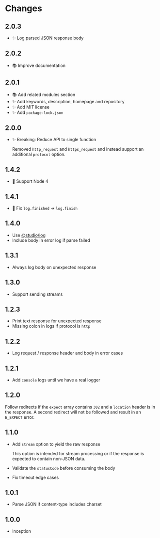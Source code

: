 # Changes

## 2.0.3

- ✨ Log parsed JSON response body

## 2.0.2

- 📚 Improve documentation

## 2.0.1

- 📚 Add related modules section
- ✨ Add keywords, description, homepage and repository
- ✨ Add MIT license
- ✨ Add `package-lock.json`

## 2.0.0

- ✨ Breaking: Reduce API to single function

  Removed `http_request` and `https_request` and instead support an additional
  `protocol` option.

## 1.4.2

- 🙈 Support Node 4

## 1.4.1

- 🐛 Fix `log.finished` -> `log.finish`

## 1.4.0

- Use [@studio/log](https://github.com/javascript-studio/studio-log)
- Include body in error log if parse failed

## 1.3.1

- Always log body on unexpected response

## 1.3.0

- Support sending streams

## 1.2.3

- Print text response for unexpected response
- Missing colon in logs if protocol is `http`

## 1.2.2

- Log request / response header and body in error cases

## 1.2.1

- Add `console` logs until we have a real logger

## 1.2.0

Follow redirects if the `expect` array contains `302` and a `location` header
is in the response. A second redirect will not be followed and result in an
`E_EXPECT` error.

## 1.1.0

- Add `stream` option to yield the raw response

  This option is intended for stream processing or if the response is expected
  to contain non-JSON data.

- Validate the `statusCode` before consuming the body
- Fix timeout edge cases

## 1.0.1

- Parse JSON if content-type includes charset

## 1.0.0

- Inception
